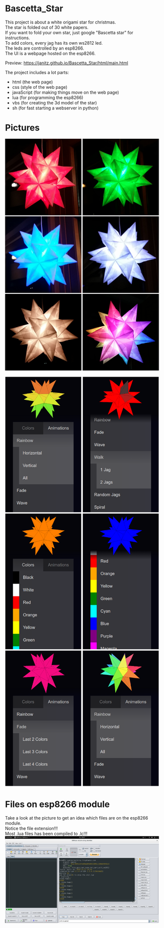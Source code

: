 # Bascetta_Star
This project is about a white origami star for christmas.<br>
The star is folded out of 30 white papers.<br>
If you want to fold your own star, just google "Bascetta star" for instructions.<br>
To add colors, every jag has its own ws2812 led.<br>
The leds are controlled by an esp8266.<br>
The UI is a webpage hosted on the esp8266.<br>

Preview:
https://janitz.github.io/Bascetta_Star/html/main.html

The project includes a lot parts:
 - html (the web page)
 - css (style of the web page)
 - javaScript (for making things move on the web page)
 - lua (for programming the esp8266)
 - vbs (for creating the 3d model of the star) 
 - sh (for fast starting a webserver in python)

# Pictures
<img src="https://raw.githubusercontent.com/janitz/Bascetta_Star/master/pictures/red_0.jpeg" width="250" height="250">
<img src="https://raw.githubusercontent.com/janitz/Bascetta_Star/master/pictures/green_0.jpeg" width="250" height="250">
<img src="https://raw.githubusercontent.com/janitz/Bascetta_Star/master/pictures/blue_0.jpeg" width="250" height="250">
<img src="https://raw.githubusercontent.com/janitz/Bascetta_Star/master/pictures/white_0.jpeg" width="250" height="250">
<img src="https://raw.githubusercontent.com/janitz/Bascetta_Star/master/pictures/white_1.jpeg" width="250" height="250">
<img src="https://raw.githubusercontent.com/janitz/Bascetta_Star/master/pictures/rainbow_0.jpeg" width="250" height="250">
<br><br>
<img src="https://raw.githubusercontent.com/janitz/Bascetta_Star/master/pictures/webpage_0.png" width="250">
<img src="https://raw.githubusercontent.com/janitz/Bascetta_Star/master/pictures/webpage_1.png" width="250">
<img src="https://raw.githubusercontent.com/janitz/Bascetta_Star/master/pictures/webpage_2.png" width="250">
<img src="https://raw.githubusercontent.com/janitz/Bascetta_Star/master/pictures/webpage_3.png" width="250">
<img src="https://raw.githubusercontent.com/janitz/Bascetta_Star/master/pictures/webpage_4.png" width="250">
<img src="https://raw.githubusercontent.com/janitz/Bascetta_Star/master/pictures/webpage_5.png" width="250">

# Files on esp8266 module
Take a look at the picture to get an idea which files are on the esp8266 module.<br>
Notice the file extension!!!<br>
Most .lua files has been compiled to .lc!!!
<img src="https://raw.githubusercontent.com/janitz/Bascetta_Star/master/pictures/files_on_esp8266.png" width="1600px">
